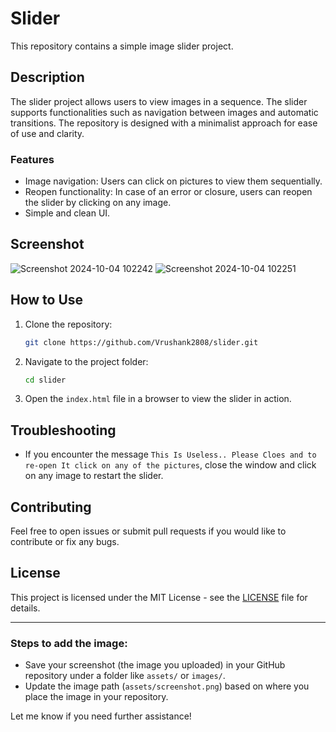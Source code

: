 # Slider

This repository contains a simple image slider project.

## Description

The slider project allows users to view images in a sequence. The slider supports functionalities such as navigation between images and automatic transitions. The repository is designed with a minimalist approach for ease of use and clarity.

### Features

- Image navigation: Users can click on pictures to view them sequentially.
- Reopen functionality: In case of an error or closure, users can reopen the slider by clicking on any image.
- Simple and clean UI.

## Screenshot

![Screenshot 2024-10-04 102242](https://github.com/user-attachments/assets/dacb15c8-7375-409f-9031-db902811f52b)
![Screenshot 2024-10-04 102251](https://github.com/user-attachments/assets/8cab7645-dcbe-4222-930c-007915249399)


## How to Use

1. Clone the repository:
   ```bash
   git clone https://github.com/Vrushank2808/slider.git
   ```
2. Navigate to the project folder:
   ```bash
   cd slider
   ```
3. Open the `index.html` file in a browser to view the slider in action.

## Troubleshooting

- If you encounter the message `This Is Useless.. Please Cloes and to re-open It click on any of the pictures`, close the window and click on any image to restart the slider.

## Contributing

Feel free to open issues or submit pull requests if you would like to contribute or fix any bugs.

## License

This project is licensed under the MIT License - see the [LICENSE](LICENSE) file for details.

---

### Steps to add the image:

- Save your screenshot (the image you uploaded) in your GitHub repository under a folder like `assets/` or `images/`.
- Update the image path (`assets/screenshot.png`) based on where you place the image in your repository. 

Let me know if you need further assistance!
